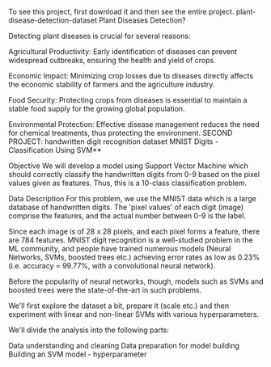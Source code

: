 To see this project, first download it and then see the entire project.
plant-disease-detection-dataset
Plant Diseases Detection?

Detecting plant diseases is crucial for several reasons:

Agricultural Productivity: Early identification of diseases can prevent widespread outbreaks, ensuring the health and yield of crops.

Economic Impact: Minimizing crop losses due to diseases directly affects the economic stability of farmers and the agriculture industry.

Food Security: Protecting crops from diseases is essential to maintain a stable food supply for the growing global population.

Environmental Protection: Effective disease management reduces the need for chemical treatments, thus protecting the environment.
SECOND PROJECT: handwritten digit recognition dataset
MNIST Digits - Classification Using SVM**

Objective We will develop a model using Support Vector Machine which should correctly classify the handwritten digits from 0-9 based on the pixel values given as features. Thus, this is a 10-class classification problem.

Data Description For this problem, we use the MNIST data which is a large database of handwritten digits. The 'pixel values' of each digit (image) comprise the features, and the actual number between 0-9 is the label.

Since each image is of 28 x 28 pixels, and each pixel forms a feature, there are 784 features. MNIST digit recognition is a well-studied problem in the ML community, and people have trained numerous models (Neural Networks, SVMs, boosted trees etc.) achieving error rates as low as 0.23% (i.e. accuracy = 99.77%, with a convolutional neural network).

Before the popularity of neural networks, though, models such as SVMs and boosted trees were the state-of-the-art in such problems.

We'll first explore the dataset a bit, prepare it (scale etc.) and then experiment with linear and non-linear SVMs with various hyperparameters.

We'll divide the analysis into the following parts:

Data understanding and cleaning Data preparation for model building Building an SVM model - hyperparameter

